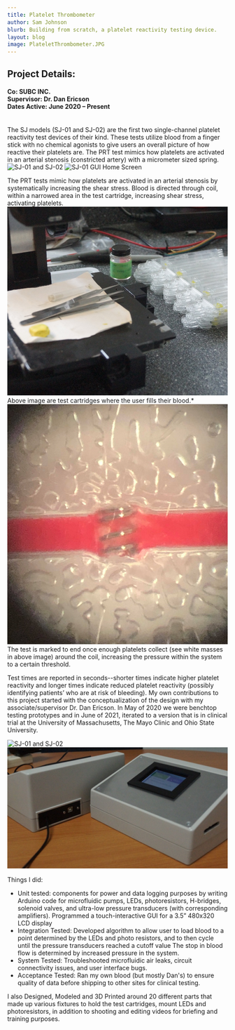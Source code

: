 ```yaml
---
title: Platelet Thrombometer
author: Sam Johnson
blurb: Building from scratch, a platelet reactivity testing device.
layout: blog
image: PlateletThrombometer.JPG
---
```

## Project Details:
#### Co: SUBC INC. <br>Supervisor: Dr. Dan Ericson <br>Dates Active: June 2020 – Present
<br>
The SJ models (SJ-01 and SJ-02) are the first two single-channel platelet reactivity test devices of their kind. These tests utilize blood from a finger stick with no chemical agonists to give users an overall picture of how reactive their platelets are. The PRT test mimics how platelets are activated in an arterial stenosis (constricted artery) with a micrometer sized spring.

<img src="\media\Project Pics 2021\PlateletProject\sidebyside.JPG" alt="SJ-01 and SJ-02"/>
<img src="\media\Project Pics 2021\PlateletProject\gui.JPG" alt="SJ-01 GUI Home Screen"/>


The PRT tests mimic how platelets are activated in an arterial stenosis by systematically increasing the shear stress. 
Blood is directed through coil, within a narrowed area in the test cartridge, increasing shear stress, activating platelets.
<img src="\media\Project Pics 2021\PlateletProject\cartridges.JPG" alt="test cartridges"/>
Above image are test cartridges where the user fills their blood.*
<img src="\media\Project Pics 2021\PlateletProject\plateletmass.jpg" alt="platelet mass"/>
The test is marked to end once enough platelets collect (see white masses in above image) around the coil, increasing the pressure within the system to a certain threshold.

Test times are reported in seconds--shorter times indicate higher platelet reactivity and longer times indicate reduced platelet reactivity (possibly identifying patients’ who are at risk of bleeding).
My own contributions to this project started with the conceptualization of the design with my associate/supervisor Dr. Dan Ericson. In May of 2020 we were benchtop testing prototypes and in June of 2021, iterated to a version that is in clinical trial at the University of Massachusetts, The Mayo Clinic and Ohio State University.

<img src="\media\Project Pics 2021\PlateletProject\circuitry2.JPG" alt="SJ-01 and SJ-02"/>
<img src="\media\Project Pics 2021\PlateletProject\ioport.JPG" alt="SJ-01 and SJ-02"/>


Things I did:
-	Unit tested:
	components for power and data logging purposes by writing Arduino code for microfluidic pumps, LEDs, photoresistors, H-bridges, solenoid valves, and ultra-low pressure transducers (with corresponding amplifiers).
	Programmed a touch-interactive GUI for a 3.5” 480x320 LCD display
-	Integration Tested:
	Developed algorithm to allow user to load blood to a point determined by the LEDs and photo resistors, and to then cycle until the pressure transducers reached a cutoff value
	The stop in blood flow is determined by increased pressure in the system.
-	System Tested:
	Troubleshooted microfluidic air leaks, circuit connectivity issues, and user interface bugs.
-	Acceptance Tested:
	Ran my own blood (but mostly Dan's) to ensure quality of data before shipping to other sites for clinical testing.

I also Designed, Modeled and 3D Printed around 20 different parts that made up various fixtures to hold the test cartridges, mount LEDs and photoresistors, in addition to shooting and editing videos for briefing and training purposes.



